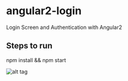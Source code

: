 # angular2-login
Login Screen and Authentication with Angular2

## Steps to run
npm install && npm start

![alt tag](https://raw.githubusercontent.com/ovarunendra/angular2-login/master/angular2-login.gif)
